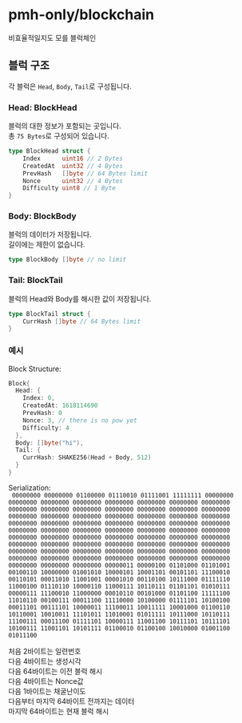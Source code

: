 # pmh-only/blockchain
비효율적일지도 모를 블럭체인

## 블럭 구조
각 블럭은 `Head`, `Body`, `Tail`로 구성됩니다.

### Head: BlockHead
블럭의 대한 정보가 포함되는 곳입니다.\
총 `75 Bytes`로 구성되어 있습니다.

```go
type BlockHead struct {
	Index      uint16 // 2 Bytes
	CreatedAt  uint32 // 4 Bytes
	PrevHash   []byte // 64 Bytes limit
	Nonce      uint32 // 4 Bytes
	Difficulty uint8 // 1 Byte
}
```

### Body: BlockBody
블럭의 데이터가 저장됩니다.\
길이에는 제한이 없습니다.

```go
type BlockBody []byte // no limit
```

### Tail: BlockTail
블럭의 Head와 Body를 해시한 값이 저장됩니다.

```go
type BlockTail struct {
	CurrHash []byte // 64 Bytes limit
}
```

### 예시
Block Structure:
```go
Block{
  Head: {
    Index: 0,
    CreatedAt: 1618114690
    PrevHash: 0
    Nonce: 3, // there is no pow yet
    Difficulty: 4
  },
  Body: []byte("hi"),
  Tail: {
    CurrHash: SHAKE256(Head + Body, 512)
  }
}
```

Serialization:\
`
00000000 00000000 01100000 01110010 01111001 11111111 00000000 00000000 00000000 00000000 00000000 00000000 00000000 00000000 00000000 00000000 00000000 00000000 00000000 00000000 00000000 00000000 00000000 00000000 00000000 00000000 00000000 00000000 00000000 00000000 00000000 00000000 00000000 00000000 00000000 00000000 00000000 00000000 00000000 00000000 00000000 00000000 00000000 00000000 00000000 00000000 00000000 00000000 00000000 00000000 00000000 00000000 00000000 00000000 00000000 00000000 00000000 00000000 00000000 00000000 00000000 00000000 00000000 00000000 00000000 00000000 00000000 00000000 00000000 00000000 00000000 00000000 00000000 00000011 00000100 01101000 01101001 00100110 10000000 01001010 10000101 10001101 00101101 11100010 00110101 00011010 11001001 00001010 00110100 10111000 01111110 11000100 01110110 10000110 11000111 10110111 01101101 01010111 00000111 11100010 11000000 00010110 00101000 01101100 11111100 11010110 00100111 00011100 11110000 10100000 01111101 10100100 00011101 00111101 10000011 11100011 10011111 10001000 01100110 10110001 10010011 11101011 11010001 01011111 10111000 10110111 11100111 00011100 01111101 10000111 11001100 10111101 10111101 10100111 11001101 10101111 01100010 01100100 10010000 01001100 01011100`

처음 2바이트는 일련번호\
다음 4바이트는 생성시각\
다음 64바이트는 이전 블럭 해시\
다음 4바이트는 Nonce값\
다음 1바이트는 채굴난이도\
다음부터 마지막 64바이트 전까지는 데이터\
마지막 64바이트는 현재 블럭 해시
